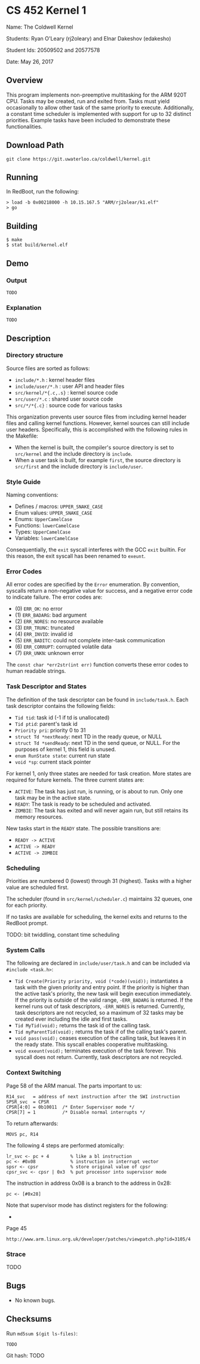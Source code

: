 # CS 452 Kernel 1

Name: The Coldwell Kernel

Students: Ryan O'Leary (rj2oleary) and Elnar Dakeshov (edakesho)

Student Ids: 20509502 and 20577578

Date: May 26, 2017


## Overview

This program implements non-preemptive multitasking for the ARM 920T CPU.
Tasks may be created, run and exited from. Tasks must yield occasionally to
allow other task of the same priority to execute. Additionally, a constant time
scheduler is implemented with support for up to 32 distinct priorities. Example
tasks have been included to demonstrate these functionalities.


## Download Path

    git clone https://git.uwaterloo.ca/coldwell/kernel.git


## Running

In RedBoot, run the following:

    > load -b 0x00218000 -h 10.15.167.5 "ARM/rj2olear/k1.elf"
    > go


## Building

    $ make
    $ stat build/kernel.elf


## Demo

### Output

    TODO


### Explanation

    TODO


## Description

### Directory structure

Source files are sorted as follows:

- `include/*.h`         : kernel header files
- `include/user/*.h`    : user API and header files
- `src/kernel/*{.c,.s}` : kernel source code
- `src/user/*.c`        : shared user source code
- `src/*/*{.c}`         : source code for various tasks

This organization prevents user source files from including kernel header files
and calling kernel functions. However, kernel sources can still include user
headers. Specifically, this is accomplished with the following rules in the
Makefile:

- When the kernel is built, the compiler's source directory is set to
  `src/kernel` and the include directory is `include`.
- When a user task is built, for example `first`, the source directory is
  `src/first` and the include directory is `include/user`.


### Style Guide

Naming conventions:

- Defines / macros: `UPPER_SNAKE_CASE`
- Enum values: `UPPER_SNAKE_CASE`
- Enums: `UpperCamelCase`
- Functions: `lowerCamelCase`
- Types: `UpperCamelCase`
- Variables: `lowerCamelCase`

Consequentially, the `exit` syscall interferes with the GCC `exit` builtin. For
this reason, the exit syscall has been renamed to `exeunt`.


### Error Codes

All error codes are specified by the `Error` enumeration. By convention,
syscalls return a non-negative value for success, and a negative error code to
indicate failure. The error codes are:

- (0) `ERR_OK`: no error
- (1) `ERR_BADARG`: bad argument
- (2) `ERR_NORES`: no resource available
- (3) `ERR_TRUNC`: truncated
- (4) `ERR_INVID`: invalid id
- (5) `ERR_BADITC`: could not complete inter-task communication
- (6) `ERR_CORRUPT`: corrupted volatile data
- (7) `ERR_UNKN`: unknown error

The `const char *err2str(int err)` function converts these error codes to human
readable strings.


### Task Descriptor and States

The definition of the task descriptor can be found in `include/task.h`. Each
task descriptor contains the following fields:

- `Tid tid`: task id (-1 if td is unallocated)
- `Tid ptid`: parent's task id
- `Priority pri`: priority 0 to 31
- `struct Td *nextReady`: next TD in the ready queue, or NULL
- `struct Td *sendReady`: next TD in the send queue, or NULL. For the purposes
  of kernel 1, this field is unused.
- `enum RunState state`: current run state
- `void *sp`: current stack pointer

For kernel 1, only three states are needed for task creation. More states are
required for future kernels. The three current states are:

- `ACTIVE`: The task has just run, is running, or is about to run. Only one
  task may be in the active state.
- `READY`:  The task is ready to be scheduled and activated.
- `ZOMBIE`: The task has exited and will never again run, but still retains its
  memory resources.

New tasks start in the `READY` state. The possible transitions are:

- `READY -> ACTIVE`
- `ACTIVE -> READY`
- `ACTIVE -> ZOMBIE`


### Scheduling

Priorities are numbered 0 (lowest) through 31 (highest). Tasks with a higher
value are scheduled first.

The scheduler (found in `src/kernel/scheduler.c`) maintains 32 queues, one for
each priority.

If no tasks are available for scheduling, the kernel exits and returns to the
RedBoot prompt.

TODO: bit twiddling, constant time scheduling


### System Calls

The following are declared in `include/user/task.h` and can be included via
`#include <task.h>`:

- `Tid Create(Priority priority, void (*code)(void));` instantiates a task with
  the given priority and entry point. If the priority is higher than the active
  task's priority, the new task will begin execution immediately. If the
  priority is outside of the valid range, `-ERR_BADARG` is returned. If the
  kernel runs out of task descriptors, `-ERR_NORES` is returned. Currently,
  task descriptors are not recycled, so a maximum of 32 tasks may be created
  ever including the idle and first tasks.
- `Tid MyTid(void);` returns the task id of the calling task.
- `Tid myParentTid(void);` returns the task if of the calling task's parent.
- `void pass(void);` ceases execution of the calling task, but leaves it in the
  ready state. This syscall enables cooperative multitasking.
- `void exeunt(void);` terminates execution of the task forever. This syscall
  does not return. Currently, task descriptors are not recycled.


### Context Switching

Page 58 of the ARM manual. The parts important to us:

    R14_svc   = address of next instruction after the SWI instruction
    SPSR_svc  = CPSR
    CPSR[4:0] = 0b10011  /* Enter Supervisor mode */
    CPSR[7] = 1          /* Disable normal interrupts */

To return afterwards:

    MOVS pc, R14


The following 4 steps are performed atomically:

    lr_svc <- pc + 4        % like a bl instruction
    pc <- #0x08             % instruction in interrupt vector
    spsr <- cpsr            % store original value of cpsr
    cpsr_svc <- cpsr | 0x3  % put processor into supervisor mode

The instruction in address 0x08 is a branch to the address in 0x28:

    pc <- [#0x28]

Note that supervisor mode has distinct registers for the following:

- 


Page 45

    http://www.arm.linux.org.uk/developer/patches/viewpatch.php?id=3105/4


### Strace

TODO

## Bugs

- No known bugs.

## Checksums

Run `md5sum $(git ls-files)`:

    TODO

Git hash: TODO
